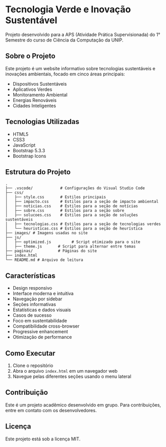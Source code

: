 # Tecnologia Verde e Inovação Sustentável

Projeto desenvolvido para a APS (Atividade Prática Supervisionada) do 1° Semestre do curso de Ciência da Computação da UNIP.

## Sobre o Projeto

Este projeto é um website informativo sobre tecnologias sustentáveis e inovações ambientais, focado em cinco áreas principais:

- Dispositivos Sustentáveis
- Aplicativos Verdes
- Monitoramento Ambiental
- Energias Renováveis
- Cidades Inteligentes

## Tecnologias Utilizadas

- HTML5
- CSS3
- JavaScript
- Bootstrap 5.3.3
- Bootstrap Icons

## Estrutura do Projeto

```
.
├── .vscode/            # Configurações do Visual Studio Code
├── css/
│   ├── style.css       # Estilos principais
│   ├── impacto.css     # Estilos para a seção de impacto ambiental
│   ├── noticias.css    # Estilos para a seção de notícias
│   ├── sobre.css       # Estilos para a seção sobre
│   ├── solucoes.css    # Estilos para a seção de soluções sustentáveis
│   ├── tecnologias.css # Estilos para a seção de tecnologias verdes
│   └── heuristicas.css # Estilos para a seção de heurística
├── images/ # Imagens usadas no site
├── js/
│   ├── optimized.js         # Script otimizado para o site
│   ├── theme.js       # Script para alternar entre temas
├── paginas/           # Páginas do site
├── index.html
└── README.md # Arquivo de leitura
```

## Características

- Design responsivo
- Interface moderna e intuitiva
- Navegação por sidebar
- Seções informativas
- Estatísticas e dados visuais
- Casos de sucesso
- Foco em sustentabilidade
- Compatibilidade cross-browser
- Progressive enhancement
- Otimização de performance

## Como Executar

1. Clone o repositório
2. Abra o arquivo `index.html` em um navegador web
3. Navegue pelas diferentes seções usando o menu lateral

## Contribuição

Este é um projeto acadêmico desenvolvido em grupo. Para contribuições, entre em contato com os desenvolvedores.

## Licença

Este projeto está sob a licença MIT.
